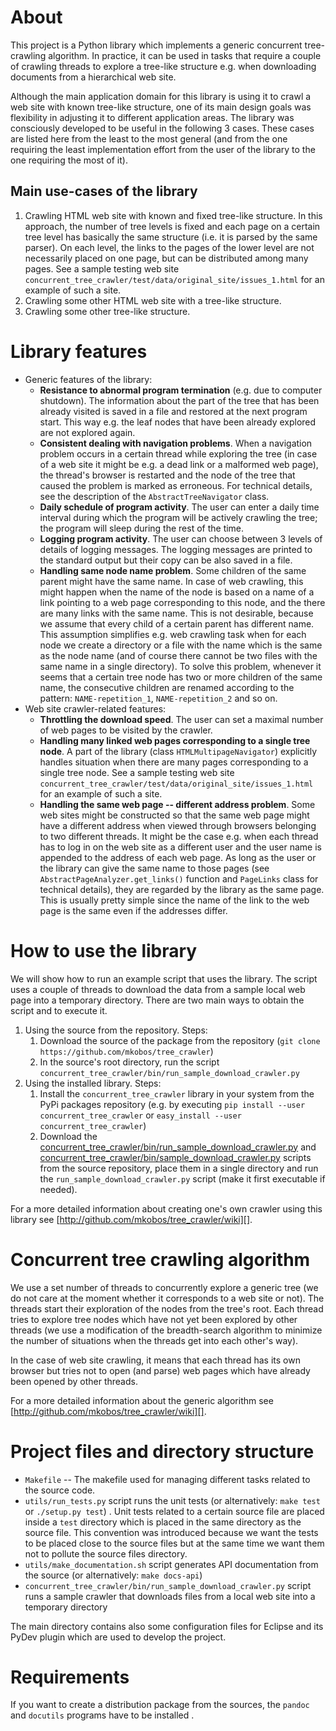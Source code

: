 About
=====
This project is a Python library which implements a generic concurrent tree-crawling algorithm. In practice, it can be used in tasks that require a couple of crawling threads to explore a tree-like structure e.g. when downloading documents from a hierarchical web site.

Although the main application domain for this library is using it to crawl a web site with known tree-like structure, one of its main design goals was flexibility in adjusting it to different application areas. The library was consciously developed to be useful in the following 3 cases. These cases are listed here from the least to the most general (and from the one requiring the least implementation effort from the user of the library to the one requiring the most of it).

Main use-cases of the library
-----------------------------
1. Crawling HTML web site with known and fixed tree-like structure. In this approach, the number of tree levels is fixed and each page on a certain tree level has basically the same structure (i.e. it is parsed by the same parser). On each level, the links to the pages of the lower level are not necessarily placed on one page, but can be distributed among many pages. See a sample testing web site `concurrent_tree_crawler/test/data/original_site/issues_1.html` for an example of such a site.
2. Crawling some other HTML web site with a tree-like structure.
3. Crawling some other tree-like structure.

Library features
================
- Generic features of the library:
	- **Resistance to abnormal program termination** (e.g. due to computer shutdown). The information about the part of the tree that has been already visited is saved in a file and restored at the next program start. This way e.g. the leaf nodes that have been already explored are not explored again.
	- **Consistent dealing with navigation problems**. When a navigation problem occurs in a certain thread while exploring the tree (in case of a web site it might be e.g. a dead link or a malformed web page), the thread's browser is restarted and the node of the tree that caused the problem is marked as erroneous. For technical details, see the description of the `AbstractTreeNavigator` class.
	- **Daily schedule of program activity**. The user can enter a daily time interval during which the program will be actively crawling the tree; the program will sleep during the rest of the time.
	- **Logging program activity**. The user can choose between 3 levels of details of logging messages. The logging messages are printed to the standard output but their copy can be also saved in a file.
	- **Handling same node name problem**. Some children of the same parent might have the same name. In case of web crawling, this might happen when the name of the node is based on a name of a link pointing to a web page corresponding to this node, and the there are many links with the same name. This is not desirable, because we assume that every child of a certain parent has different name. This assumption simplifies e.g. web crawling task when for each node we create a directory or a file with the name which is the same as the node name (and of course there cannot be two files with the same name in a single directory). To solve this problem, whenever it seems that a certain tree node has two or more children of the same name, the consecutive children are renamed according to the pattern: `NAME-repetition_1`, `NAME-repetition_2` and so on.
- Web site crawler-related features:
	- **Throttling the download speed**. The user can set a maximal number of web pages to be visited by the crawler.
	- **Handling many linked web pages corresponding to a single tree node**. A part of the library (class `HTMLMultipageNavigator`) explicitly handles situation when there are many pages corresponding to a single tree node. See a sample testing web site `concurrent_tree_crawler/test/data/original_site/issues_1.html` for an example of such a site.
	- **Handling the same web page -- different address problem**. Some web sites might be constructed so that the same web page might have a different address when viewed through browsers belonging to two different threads. It might be the case e.g. when each thread has to log in on the web site as a different user and the user name is appended to the address of each web page. As long as the user or the library can give the same name to those pages (see `AbstractPageAnalyzer.get_links()` function and `PageLinks` class for technical details), they are regarded by the library as the same page. This is usually pretty simple since the name of the link to the web page is the same even if the addresses differ.

How to use the library
======================
We will show how to run an example script that uses the library. The script uses a couple of threads to download the data from a sample local web page into a temporary directory. There are two main ways to obtain the script and to execute it.

1. Using the source from the repository. Steps:
	1. Download the source of the package from the repository (`git clone https://github.com/mkobos/tree_crawler`)
	2. In the source's root directory, run the script `concurrent_tree_crawler/bin/run_sample_download_crawler.py`
2. Using the installed library. Steps:
	1. Install the `concurrent_tree_crawler` library in your system from the PyPi packages repository (e.g. by executing `pip install --user concurrent_tree_crawler` or `easy_install --user concurrent_tree_crawler`)
	2. Download the [concurrent\_tree\_crawler/bin/run\_sample\_download\_crawler.py](https://raw.github.com/mkobos/tree_crawler/master/concurrent_tree_crawler/bin/run_sample_download_crawler.py) and [concurrent\_tree\_crawler/bin/sample\_download\_crawler.py](https://raw.github.com/mkobos/tree_crawler/master/concurrent_tree_crawler/bin/sample_download_crawler.py) scripts from the source repository, place them in a single directory and run the `run_sample_download_crawler.py` script (make it first executable if needed).

For a more detailed information about creating one's own crawler using this library see [http://github.com/mkobos/tree_crawler/wiki][].

[http://github.com/mkobos/tree_crawler/wiki]: http://github.com/mkobos/tree_crawler/wiki

Concurrent tree crawling algorithm
==================================
We use a set number of threads to concurrently explore a generic tree (we do not care at the moment whether it corresponds to a web site or not). The threads start their exploration of the nodes from the tree's root. Each thread tries to explore tree nodes which have not yet been explored by other threads (we use a modification of the breadth-search algorithm to minimize the number of situations when the threads get into each other's way).

In the case of web site crawling, it means that each thread has its own browser but tries not to open (and parse) web pages which have already been opened by other threads.

For a more detailed information about the generic algorithm see [http://github.com/mkobos/tree_crawler/wiki][].

Project files and directory structure
=====================================
- `Makefile` -- The makefile used for managing different tasks related to the source code.
- `utils/run_tests.py` script runs the unit tests (or alternatively: `make test` or `./setup.py test`) . Unit tests related to a certain source file are placed inside a `test` directory which is placed in the same directory as the source file. This convention was introduced because we want the tests to be placed close to the source files but at the same time we want them not to pollute the source files directory.
- `utils/make_documentation.sh` script generates API documentation from the source (or alternatively: `make docs-api`)
- `concurrent_tree_crawler/bin/run_sample_download_crawler.py` script runs a sample crawler that downloads files from a local web site into a temporary directory

The main directory contains also some configuration files for Eclipse and its PyDev plugin which are used to develop the project.

Requirements
============
If you want to create a distribution package from the sources, the `pandoc` and `docutils` programs have to be installed .
